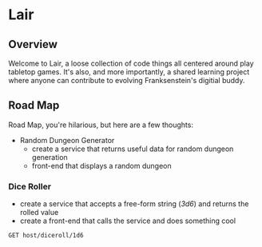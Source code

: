 # Lair

## Overview

Welcome to Lair, a loose collection of code things all centered around play tabletop games. It's also, and more importantly, a shared learning project where anyone can contribute to evolving Franksenstein's digitial buddy.

## Road Map

Road Map, you're hilarious, but here are a few thoughts:

- Random Dungeon Generator
  - create a service that returns useful data for random dungeon generation
  - front-end that displays a random dungeon

### Dice Roller

- create a service that accepts a free-form string (_3d6_) and returns the rolled value
- create a front-end that calls the service and does something cool

```curl
GET host/diceroll/1d6
```

